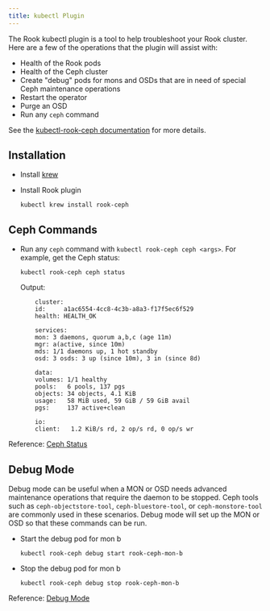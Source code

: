 ```yaml
---
title: kubectl Plugin
---
```


The Rook kubectl plugin is a tool to help troubleshoot your Rook cluster. Here are a few of the operations that the plugin will assist with:

- Health of the Rook pods
- Health of the Ceph cluster
- Create "debug" pods for mons and OSDs that are in need of special Ceph maintenance operations
- Restart the operator
- Purge an OSD
- Run any `ceph` command

See the [kubectl-rook-ceph documentation](https://github.com/rook/kubectl-rook-ceph) for more details.

## Installation

- Install [krew](https://krew.sigs.k8s.io/docs/user-guide/setup/install/)
- Install Rook plugin

    ```console
    kubectl krew install rook-ceph
    ```

## Ceph Commands

- Run any `ceph` command with `kubectl rook-ceph ceph <args>`. For example, get the Ceph status:

    ```console
    kubectl rook-ceph ceph status
    ```

    Output:

    ```console
        cluster:
        id:     a1ac6554-4cc8-4c3b-a8a3-f17f5ec6f529
        health: HEALTH_OK

        services:
        mon: 3 daemons, quorum a,b,c (age 11m)
        mgr: a(active, since 10m)
        mds: 1/1 daemons up, 1 hot standby
        osd: 3 osds: 3 up (since 10m), 3 in (since 8d)

        data:
        volumes: 1/1 healthy
        pools:   6 pools, 137 pgs
        objects: 34 objects, 4.1 KiB
        usage:   58 MiB used, 59 GiB / 59 GiB avail
        pgs:     137 active+clean

        io:
        client:   1.2 KiB/s rd, 2 op/s rd, 0 op/s wr
    ```

Reference: [Ceph Status](https://github.com/rook/kubectl-rook-ceph/blob/master/README.md#run-a-ceph-command)

## Debug Mode

Debug mode can be useful when a MON or OSD needs advanced maintenance operations that require the daemon to be stopped. Ceph tools such as `ceph-objectstore-tool`, `ceph-bluestore-tool`, or `ceph-monstore-tool` are commonly used in these scenarios. Debug mode will set up the MON or OSD so that these commands can be run.

- Start the debug pod for mon b

    ```console
    kubectl rook-ceph debug start rook-ceph-mon-b
    ```

- Stop the debug pod for mon b

    ```console
    kubectl rook-ceph debug stop rook-ceph-mon-b
    ```

Reference: [Debug Mode](https://github.com/rook/kubectl-rook-ceph/blob/master/README.md#debug-mode)

